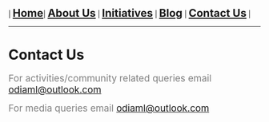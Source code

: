 | **<span style="font-size: 16pt;">[Home](index)</span>**| **<span style="font-size: 16pt;">[About Us](about)</span>** | **<span style="font-size: 16pt;">[Initiatives](initiatives)</span>** | **<span style="font-size: 16pt;">[Blog](blogs)</span>** | **<span style="font-size: 16pt;">[Contact Us](contact)</span>** |



---
# Contact Us

<span style="color:gray"><span style="font-size: 14pt;">For activities/community related queries email [odiaml@outlook.com](odiaml@outlook.com)</span></span>

<span style="color:gray"><span style="font-size: 14pt;">For media queries email [odiaml@outlook.com](odiaml@outlook.com)</span></span>
